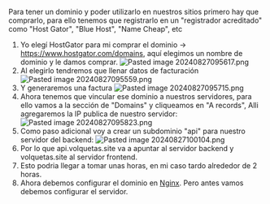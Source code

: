 Para tener un dominio y poder utilizarlo en nuestros sitios primero hay que comprarlo, para ello tenemos que registrarlo en un "registrador acreditado" como "Host Gator", "Blue Host", "Name Cheap", etc

1.  Yo elegí HostGator para mi comprar el dominio -\> https://www.hostgator.com/domains, aquí elegimos un nombre de dominio y le damos comprar.
    ![Pasted image 20240827095617.png](../Comprar%20y%20Configurar%20Dominios/7d687739e96b8b6cf1e10b2bac18e896e8ed5c35.png 'wikilink')
2.  Al elegirlo tendremos que llenar datos de facturación
    ![Pasted image 20240827095559.png](../Comprar%20y%20Configurar%20Dominios/7e96cdd0101fe581a84fb94e241dd0143569458e.png 'wikilink')
3.  Y generaremos una factura
    ![Pasted image 20240827095715.png](../Comprar%20y%20Configurar%20Dominios/f80e29c47c1cf5459d084cd89d77fe52be7cf6de.png 'wikilink')
4.  Ahora tenemos que vincular ese dominio a nuestros servidores, para ello vamos a la sección de "Domains" y cliqueamos en "A records", Alli agregaremos la IP publica de nuestro servidor:
    ![Pasted image 20240827095823.png](../Comprar%20y%20Configurar%20Dominios/f3ab9911dff7fa32e15a8e87ee1579211a5f6ca6.png 'wikilink')
5.  Como paso adicional voy a crear un subdominio "api" para nuestro servidor del backend:
    ![Pasted image 20240827100104.png](../Comprar%20y%20Configurar%20Dominios/ac84520d7cb4df41490473e2b52e8ff1503f065a.png 'wikilink')
6.  Por lo que api.volquetas.site va a apuntar al servidor backend y volquetas.site al servidor frontend.
7.  Esto podria llegar a tomar unas horas, en mi caso tardo alrededor de 2 horas.
8.  Ahora debemos configurar el dominio en [Nginx](07-Configurar-NGINX.md 'wikilink'). Pero antes vamos debemos configurar el servidor.
